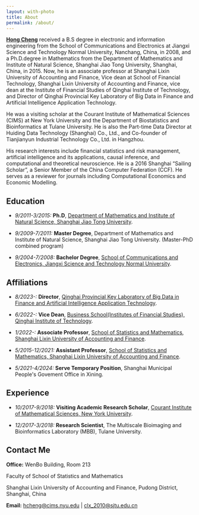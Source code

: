 ```yaml
---
layout: with-photo
title: About
permalink: /about/
---
```


**[Hong Cheng](https://orcid.org/0000-0001-9658-2313)** received a B.S degree in electronic and information engineering from the School of Communications and Electronics at Jiangxi Science and Technology Normal University, Nanchang, China, in 2008, and a Ph.D.degree in Mathematics from the Department of Mathematics and Institute of Natural Science, Shanghai Jiao Tong University, Shanghai, China, in 2015. Now, he is an associate professor at Shanghai Lixin University of Accounting and Finance, Vice dean at School of Financial Technology, Shanghai Lixin University of Accounting and Finance, vice dean at the Institute of Financial Studies of Qinghai Institute of Technology, and Director of Qinghai Provincial Key Laboratory of Big Data in Finance and Artificial Intelligence Application Technology. 

He was a visiting scholar at the Courant Institute of Mathematical Sciences (CIMS) at New York University and the Department of Biostatistics and Bioinformatics at Tulane University. He is also the Part-time Data Director at Huiding Data Technology (Shanghai) Co., Ltd., and Co-founder of Tianjianyun Industrial Technology Co., Ltd. in Hangzhou.

His research interests include financial statistics and risk management, artificial intelligence and its applications, causal inference, and computational and theoretical neuroscience. He is a 2016 Shanghai “Sailing Scholar”, a Senior Member of the China Computer Federation (CCF). He serves as a reviewer for journals including Computational Economics and Economic Modelling.

## Education

* *9/2011-3/2015:* **Ph.D**, [Department of Mathematics and Institute of Natural
Science, Shanghai Jiao Tong University](https://ins.sjtu.edu.cn/peoples/chenghong).

* *9/2009-7/2011:* **Master Degree**, Department of Mathematics and Institute of
Natural Science, Shanghai Jiao Tong University. (Master-PhD combined program)

* *9/2004-7/2008:* **Bachelor Degree**, [School of Communications and Electronics,
Jiangxi Science and Technology Normal University](https://cy.jxstnu.edu.cn/news-show-78377.html).

## Affiliations
* *8/2023-:* **Director**, [Qinghai Provincial Key Laboratory of Big Data in Finance and Artificial Intelligence Application Technology](https://sxy.qhit.edu.cn/xianrenlingdao/806.html).

* *6/2022-:* **Vice Dean**, [Business School(Institutes of Financial Studies), 
Qinghai Institute of Technology](https://h5.newaircloud.com/detailArticle/19697333_84097_xiningwb.html).

* *1/2022-:* **Associate Professor**, [School of Statistics and Mathematics, 
Shanghai Lixin University of Accounting and Finance](https://tsxy.lixin.edu.cn/szdw/jrtjj/132960.htm).

* *5/2015-12/2021:* **Assistant Professor**, [School of Statistics and Mathematics, 
Shanghai Lixin University of Accounting and Finance](https://tsxy.lixin.edu.cn/szdw/jrtjj/132960.htm).

* *5/2021-4/2024:* **Serve Temporary Position**, Shanghai Municipal People's Govement Office in Xining.

## Experience
* *10/2017-9/2018:* **Visiting Academic Research Scholar**, [Courant Institute of Mathematical Sciences, New York University](https://math.nyu.edu/dynamic/people/visitors/visitors-ay2017-18/).

* *12/2017-3/2018:* **Research Scientist**, The Multiscale Bioimaging and Bioinformatics Laboratory (MBB), Tulane University.

## Contact Me

**Office:**
WenBo Building, Room 213

Faculty of School of Statistics and Mathematics

Shanghai Lixin University of Accounting and Finance, Pudong District, Shanghai, China

**Email:** [hcheng@cims.nyu.edu](mailto:hcheng@cims.nyu.edu) |
[clx_2010@sjtu.edu.cn](mailto:clx_2010@sjtu.edu.cn)


